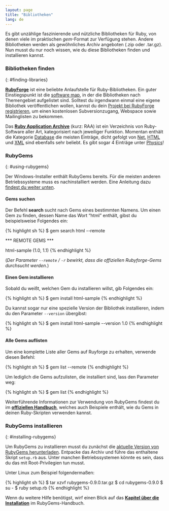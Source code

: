```yaml
---
layout: page
title: "Bibliotheken"
lang: de
---
```


Es gibt unzählige faszinierende und nützliche Bibliotheken für Ruby, von
denen viele im praktischen *gem*-Format zur Verfügung stehen. Andere
Bibliotheken werden als gewöhnliches Archiv angeboten (.zip oder
.tar.gz). Nun musst du nur noch wissen, wie du diese Bibliotheken finden
und installieren kannst.

### Bibliotheken finden
{: #finding-libraries}

[**RubyForge**][1] ist eine beliebte Anlaufstelle für Ruby-Bibliotheken.
Ein guter Einstiegspunkt ist die [software map][2], in der die
Bibliotheken nach Themengebiet aufgelistet sind. Solltest du irgendwann
einmal eine eigene Bibliothek veröffentlichen wollen, kannst du dein
[Projekt bei RubyForge registrieren][3], um einen kostenlosen
Subversionzugang, Webspace sowie Mailinglisten zu bekommen.

Das [**Ruby Application Archive**][4] (kurz: RAA) ist ein Verzeichnis
von Ruby-Software aller Art, kategorisiert nach jeweiliger Funktion.
Momentan enthält die Kategorie [Database][5] die meisten Einträge, dicht
gefolgt von [Net.][6] [HTML][7] und [XML][8] sind ebenfalls sehr
beliebt. Es gibt sogar 4 Einträge unter [Physics][9]!

### RubyGems
{: #using-rubygems}

Der Windows-Installer enthält RubyGems bereits. Für die meisten anderen
Betriebssysteme muss es nachinstalliert werden. Eine Anleitung dazu
[findest du weiter unten](#installing-rubygems).

#### Gems suchen

Der Befehl **search** sucht nach Gems eines bestimmten Namens. Um einen
Gem zu finden, dessen Name das Wort “html” enthält, gibst du
beispielsweise Folgendes ein:

{% highlight sh %}
$ gem search html --remote

*** REMOTE GEMS ***

html-sample (1.0, 1.1)
{% endhighlight %}

(*Der Parameter `--remote` / `-r` bewirkt, dass die offiziellen Rubyforge-Gems
durchsucht werden.*)

#### Einen Gem installieren

Sobald du weißt, welchen Gem du installieren willst, gib Folgendes ein:

{% highlight sh %}
$ gem install html-sample
{% endhighlight %}

Du kannst sogar nur eine spezielle Version der Bibliothek installieren,
indem du den Parameter `--version` übergibst:

{% highlight sh %}
$ gem install html-sample --version 1.0
{% endhighlight %}

#### Alle Gems auflisten

Um eine komplette Liste aller Gems auf Ruyforge zu erhalten, verwende
diesen Befehl:

{% highlight sh %}
$ gem list --remote
{% endhighlight %}

Um lediglich die Gems aufzulisten, die installiert sind, lass den
Parameter weg:

{% highlight sh %}
$ gem list
{% endhighlight %}

Weiterführende Informationen zur Verwendung von RubyGems findest du im
[**offiziellen Handbuch**][10], welches auch Beispiele enthält, wie du
Gems in deinen Ruby-Skripten verwenden kannst.

### RubyGems installieren
{: #installing-rubygems}

Um RubyGems zu installieren musst du zunächst die [aktuelle Version von
RubyGems herunterladen](http://rubyforge.org/frs/?group_id=126). Entpacke
das Archiv und führe das enthaltene Skript `setup.rb` aus. Unter manchen
Betriebssystemen könnte es sein, dass du das mit Root-Privilegien tun
musst.

Unter Linux zum Beispiel folgendermaßen:

{% highlight sh %}
$ tar xzvf rubygems-0.9.0.tar.gz
$ cd rubygems-0.9.0
$ su -
$ ruby setup.rb
{% endhighlight %}

Wenn du weitere Hilfe benötigst, wirf einen Blick auf das [**Kapitel
über die Installation**][11] im RubyGems-Handbuch.



[1]: http://rubyforge.org/
[2]: http://rubyforge.org/softwaremap/trove_list.php
[3]: http://rubyforge.org/register/
[4]: http://raa.ruby-lang.org/
[5]: http://raa.ruby-lang.org/cat.rhtml?category_major=Library;category_minor=Database
[6]: http://raa.ruby-lang.org/cat.rhtml?category_major=Library;category_minor=Net
[7]: http://raa.ruby-lang.org/cat.rhtml?category_major=Library;category_minor=HTML
[8]: http://raa.ruby-lang.org/cat.rhtml?category_major=Library;category_minor=XML
[9]: http://raa.ruby-lang.org/cat.rhtml?category_major=Library;category_minor=Physics
[10]: http://rubygems.org/read/chapter/1
[11]: http://rubygems.org/read/chapter/3
